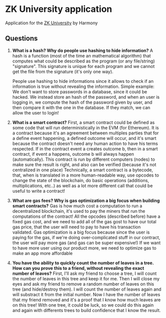 # ZK University application
Application for the [ZK University](https://zku.one/apply-now) by Harmony

## Questions
1. **What is a hash? Why do people use hashing to hide information?**
    A hash is a function (most of the time an mathematical algorithm) that computes what could be described as the program (or any file/string) "signature".
    This signature is unique for each program and we cannot get the file from the signature (it's only one way).

    People use hashing to hide informations since it allows to check if an information is true without revealing the information.
    Simple example: We don't want to store passwords in a database, since it could be hacked. 
    We instead store an hash of the password, and when an user is logging in, we compute the hash of the password given by user, and then compare it with the one in the database. If they match, we can allow the user to login!

2. **What is a smart contract?**
    First, a smart contract could be defined as some code that will run deterministically in the EVM (for Ethereum).
    It is a contract because it's an agreement between multiples parties that for a define event happening, a defined outcome will occur,
    and it's smart because the contract doesn't need any human action to have his terms respected. If in the contract event a creates outcome b, then in a smart contract, if event a happens, outcome b will always happen (automatically).
    This contract is run by different computers (nodes) to make sure the result is right, and also can be verified (because it's not centralized in one place)
    Technically, a smart contract is a bytecode, that, when is translated in a more human-readable way, use opcodes to change the state of the blockchain, do basic operations (additions, multiplications, etc..) as well as a lot more different call that could be useful to write a contract!


3. **What are gas fees? Why is gas optimization a big focus when building smart contracts?**
    Gas is how much cost a computation to run a decentralized blockchain, it's used to pay the miners that run the computations of the contract!
    All the opcodes (described before) have a fixed gas cost, and we need to add all of the gas gost to have our total gas price, that the user will need to pay to have his transaction validated.
    Gas optimization is a big focus because since the user is paying for the gas, if we're doing over-complicated stuff in our contract, the user will pay more gas (and gas can be super expensive!)
    If we want to have more user using our product more, we need to optimize gas to make an app more affordable

4. **You have the ability to quickly count the number of leaves in a tree. How can you prove this to a friend, without revealing the exact number of leaves?**
    First, I'll ask my friend to choose a tree, I will count the number of leaves in this tree and keep it for me.
    Then I will close my eyes and ask my friend to remove a random number of leaves on this tree (and hide/destroy them).
    I will count the number of leaves again and will substract it from the initial number. 
    Now I have the number of leaves that my friend removed and it's a proof that I know how much leaves are on this tree!
    With one tree, it could be luck, so we could do this again and again with differents trees to build confidence that I know the result.

